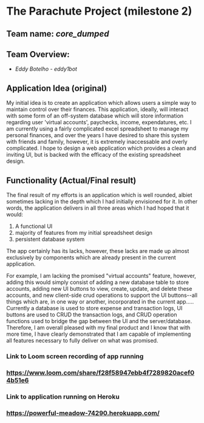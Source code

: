 # The Parachute Project (milestone 2)
## Team name: *core_dumped*
## Team Overview:
- *Eddy Botelho - eddy1bot*

## Application Idea (original)
My initial idea is to create an application which allows users a simple way
to maintain control over their finances. This application, ideally, will
interact with some form of an off-system database which will store information
regarding user 'virtual accounts', paychecks, income, expendatures, etc.
I am currently using a fairly complicated excel spreadsheet to manage my
personal finances, and over the years I have desired to share this system
with friends and family, however, it is extremely inaccessable and overly
complicated. I hope to design a web application which provides a clean and
inviting UI, but is backed with the efficacy of the existing spreadsheet design.


## Functionality (Actual/Final result)
The final result of my efforts is an application which is well rounded, albiet
sometimes lacking in the depth which I had initially envisioned for it.
In other words, the application delivers in all three areas which I had hoped
that it would:
1. A functional UI
2. majority of features from my initial spreadsheet design
3. persistent database system

The app certainly has its lacks, however, these lacks are made up almost
exclusively by components which are already present in the current application.

For example, I am lacking the promised "virtual accounts" feature, however,
adding this would simply consist of adding a new database table to store
accounts, adding new UI buttons to view, create, update, and delete these
accounts, and new client-side crud operations to support the UI buttons--all
things which are, in one way or another, incorporated in the current app.....
Currently a database is used to store expense and transaction logs, UI buttons
are used to CRUD the transaction logs, and CRUD operation functions used to
bridge the gap between the UI and the server/database. Therefore, I am overall
pleased with my final product and I know that with more time, I have clearly
demonstrated that I am capable of implementing all features necessary to fully
deliver on what was promised.

### Link to Loom screen recording of app running
### https://www.loom.com/share/f28f58947ebb4f7289820acef04b51e6

### Link to application running on Heroku
### https://powerful-meadow-74290.herokuapp.com/